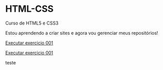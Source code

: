 # HTML-CSS
 Curso de HTML5 e CSS3

Estou aprendendo a criar sites e agora vou gerenciar meus repositórios!

<a href="http://luizeo1994.github.io/HTML-CSS/ex001/index.html">Executar exercicio 001</a>

<a href="C:\Users\luiz_\OneDrive\Documentos\ESTUDONAUTA\HTML-CSS\exercicios\ex026\mq002\index.html">Executar exercicio 001</a>


teste